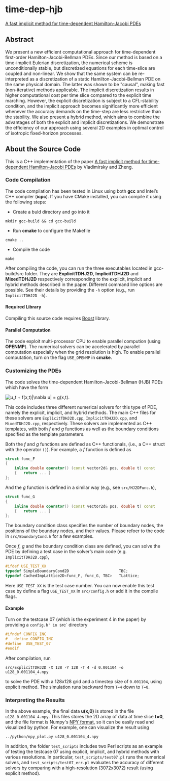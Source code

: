# time-dep-hjb
[A fast implicit method for time-dependent Hamilton-Jacobi PDEs](http://www.cs.columbia.edu/~cxz/TimeDepHJB/)

## Abstract
We present a new efficient computational approach for time-dependent first-order Hamilton-Jacobi-Bellman PDEs. Since our method is based on a time-implicit Eulerian discretization, the numerical scheme is unconditionally stable, but discretized equations for each time-slice are coupled and non-linear. We show that the same system can be re-interpreted as a discretization of a static Hamilton-Jacobi-Bellman PDE on the same physical domain. The latter was shown to be "causal", making fast (non-iterative) methods applicable. The implicit discretization results in higher computational cost per time slice compared to the explicit time marching. However, the explicit discretization is subject to a CFL-stability condition, and the implicit approach becomes significantly more efficient whenever the accuracy demands on the time-step are less restrictive than the stability. We also present a hybrid method, which aims to combine the advantages of both the explicit and implicit discretizations. We demonstrate the efficiency of our approach using several 2D examples in optimal control of isotropic fixed-horizon processes.

## About the Source Code
This is a C++ implementation of the paper [A fast implicit method for time-dependent Hamilton-Jacobi PDEs](http://www.cs.columbia.edu/~cxz/TimeDepHJB/) by Vladimirsky and Zheng.

### Code Compilation
The code compilation has been tested in Linux using both __gcc__ and Intel’s C++ compiler (__icpc__). If you have CMake installed, you can compile it using the following steps:

* Create a buld directory and go into it
```
mkdir gcc-build && cd gcc-build
```
* Run __cmake__ to configure the Makefile
```
cmake ..
```
* Compile the code
```
make
```
After compiling the code, you can run the three executables located in gcc-build/src folder. They are __ExplicitTDHJ2D__, __ImplicitTDHJ2D__ and __MixedTDHJ2D__ respectively corresponding to the explicit, implicit and hybrid methods described in the paper. Different command line options are possible. See their details by providing the `-h` option (e.g., run `ImplicitTDHJ2D -h`).

#### Required Library
Compiling this source code requires [Boost](http://www.boost.org/) library.

#### Parallel Computation
The code exploit multi-processor CPU to enable parallel compution (using __OPENMP__). The numerical solvers can be accelerated by parallel computation especially when the grid resolution is high. To enable parallel computation, turn on the flag `USE_OPENMP` in __cmake__.

### Customizing the PDEs
The code solves the time-dependent Hamilton-Jacobi-Bellman (HJB) PDEs which have the form

![$$u_t + f(x,t)|\nabla u| = g(x,t).$$](https://raw.githubusercontent.com/cxzheng/time-dep-hjb/master/images/jqjt6g4.png)

This code includes three different numerical solvers for this type of PDE, namely the explicit, implicit, and hybrid methods. The main C++ files for these solvers are `ExplicitTDHJ2D.cpp`, `ImplicitTDHJ2D.cpp`, and `MixedTDHJ2D.cpp`, respectively. 
These solvers are implemented as C++ templates, with both _f_ and _g_ functions as well as the boundary conditions specified 
as the template parameters.

Both the _f_ and _g_ functions are defined as C++ functionals, (i.e., a C++ struct with the operator `()`). For example, a _f_ function is defined as
```C++
struct func_F
{
    inline double operator() (const vector2d& pos, double t) const
    {   return ... }
};
```
And the _g_ function is defined in a similar way (e.g., see `src/HJ2DFunc.h`),
```C++
struct func_G
{
    inline double operator() (const vector2d& pos, double t) const
    {   return ... }
};
```
The boundary condition class specifies the number of boundary nodes, the positions of the boundary nodes, and their values. Please refoer to the code in `src/BoundaryCond.h` for a few examples.

Once _f_, _g_ and the boundary condition class are defined, you can solve the PDE by defining a test case in the solver’s main code (e.g. `ImplicitTDHJ2D.cpp`),
```C++
#ifdef USE_TEST_XX
typedef SimpleBoundaryCond2D                      TBC;
typedef CachedImpLattice2D<func_F, func_G, TBC>   TLattice;
```
Here `USE_TEST_XX` is the test case number. You can now enable this test case by define a flag `USE_TEST_XX` in `src/config.h` or add it in the compile flags.
 
#### Example
Turn on the testcase 07 (which is the experiment 4 in the paper) by providing a `config.h' in `src` directory
```C++
#ifndef CONFIG_INC
#   define CONFIG_INC
#define  USE_TEST_07
#endif
```
After compilation, run 
```
src/ExplicitTDHJ2D -X 128 -Y 128 -T 4 -d 0.001104 -o u128_0.001104_4.npy
```
to solve the PDE with a 128x128 grid and a timestep size of `0.001104`, using explicit method. The simulation runs backward from `T=4` down to `T=0`.

### Interpreting the Results
In the above example, the final data __u(x,0)__ is stored in the file `u128_0.001104_4.npy`. This files stores the 2D array of data at time slice __t=0__, and the file format is Numpy's [NPY format](https://docs.scipy.org/doc/numpy-dev/neps/npy-format.html), so it can be easily read and visualized by python. For example, one can visualize the result using
```
../python/npy_plot.py u128_0.001104_4.npy
```
In addition, the folder `test_scripts` includes two Perl scripts as an example of testing the testcase 07 using explicit, implicit, and hybrid methods with various resolutions. In particular, `test_scripts/test07.pl` runs the numerical solves, and `test_scripts/test07_err.pl` evaluates the accuracy of different solvers by comparing with a high-resolution (3072x3072) result (using explicit method).
